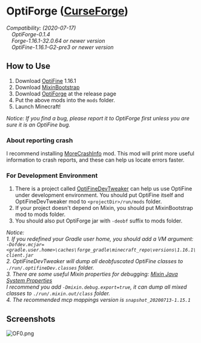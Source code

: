 # OptiForge ([CurseForge](https://www.curseforge.com/minecraft/mc-mods/optiforge))

*Compatibility: (2020-07-17)*  
&emsp;*OptiForge-0.1.4*  
&emsp;*Forge-1.16.1-32.0.64 or newer version*  
&emsp;*OptiFine-1.16.1-G2-pre3 or newer version*  

## How to Use

1. Download [OptiFine](https://www.optifine.net/downloads) 1.16.1
2. Download [MixinBootstrap](https://github.com/LXGaming/MixinBootstrap/releases)
3. Download [OptiForge](https://github.com/ZekerZhayard/OptiForge/releases) at the release page
4. Put the above mods into the `mods` folder.
5. Launch Minecraft!

*Notice: If you find a bug, please report it to OptiForge first unless you are sure it is an OptiFine bug.*

### About reporting crash
I recommend installing [MoreCrashInfo](https://github.com/xfl03/MoreCrashInfo/releases) mod. This mod will print more useful information to crash reports, and these can help us locate errors faster.

### For Development Environment

1. There is a project called [OptiFineDevTweaker](https://github.com/OpenCubicChunks/OptiFineDevTweaker) can help us use OptiFine under development environment. You should put OptiFine itself and OptiFineDevTweaker mod to `<projectDir>/run/mods` folder.
2. If your project doesn't depend on Mixin, you should put MixinBootstrap mod to mods folder.
3. You should also put OptiForge jar with `-deobf` suffix to mods folder.

*Notice:*  
*1. If you redefined your Gradle user home, you should add a VM argument:*  
*`-Dofdev.mcjar=<gradle.user.home>\caches\forge_gradle\minecraft_repo\versions\1.16.1\client.jar`*  
*2. OptiFineDevTweaker will dump all deobfuscated OptiFine classes to `./run/.optifineDev.classes` folder.*  
*3. There are some useful Mixin properties for debugging: [Mixin Java System Properties](https://github.com/SpongePowered/Mixin/wiki/Mixin-Java-System-Properties)*  
*I recommend you add `-Dmixin.debug.export=true`, it can dump all mixed classes to `./run/.mixin.out/class` folder.*  
*4. The recommended mcp mappings version is `snapshot_20200713-1.15.1`*

## Screenshots
![OF0.png](https://i.loli.net/2020/03/31/IBfv1ShQt7wVY2u.png)
